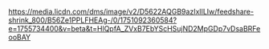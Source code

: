 https://media.licdn.com/dms/image/v2/D5622AQGB9azIxlILIw/feedshare-shrink_800/B56Ze1PPLFHEAg-/0/1751092360584?e=1755734400&v=beta&t=HlQpfA_ZVxB7EbYScHSujND2MpGDp7vDsaBRFeooBAY
